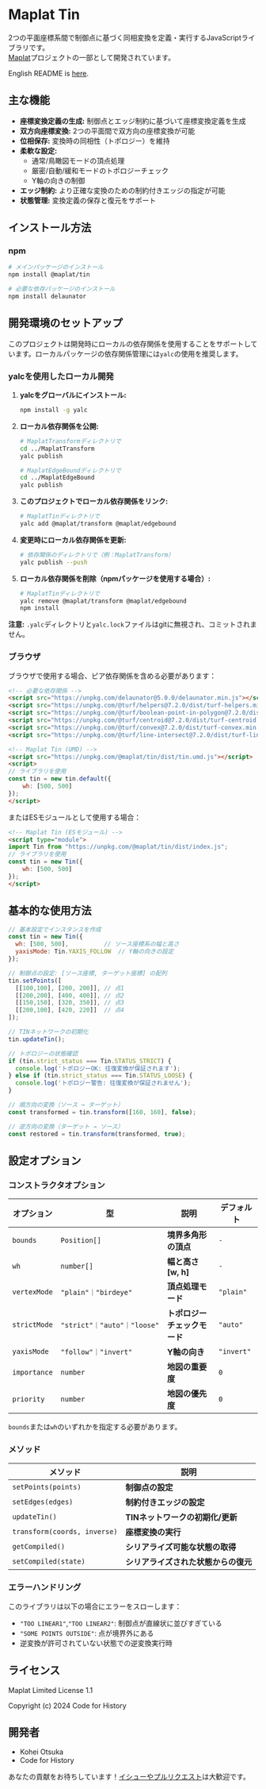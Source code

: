 # Maplat Tin

2つの平面座標系間で制御点に基づく同相変換を定義・実行するJavaScriptライブラリです。  
[Maplat](https://github.com/code4history/Maplat/)プロジェクトの一部として開発されています。

English README is [here](./README.md).

## 主な機能

- **座標変換定義の生成:** 制御点とエッジ制約に基づいて座標変換定義を生成
- **双方向座標変換:** 2つの平面間で双方向の座標変換が可能
- **位相保存:** 変換時の同相性（トポロジー）を維持
- **柔軟な設定:** 
  - 通常/鳥瞰図モードの頂点処理
  - 厳密/自動/緩和モードのトポロジーチェック
  - Y軸の向きの制御
- **エッジ制約:** より正確な変換のための制約付きエッジの指定が可能
- **状態管理:** 変換定義の保存と復元をサポート

## インストール方法

### npm

```sh
# メインパッケージのインストール
npm install @maplat/tin

# 必要な依存パッケージのインストール
npm install delaunator
```


## 開発環境のセットアップ

このプロジェクトは開発時にローカルの依存関係を使用することをサポートしています。ローカルパッケージの依存関係管理には`yalc`の使用を推奨します。

### yalcを使用したローカル開発

1. **yalcをグローバルにインストール:**
   ```sh
   npm install -g yalc
   ```

2. **ローカル依存関係を公開:**
   ```sh
   # MaplatTransformディレクトリで
   cd ../MaplatTransform
   yalc publish
   
   # MaplatEdgeBoundディレクトリで
   cd ../MaplatEdgeBound
   yalc publish
   ```

3. **このプロジェクトでローカル依存関係をリンク:**
   ```sh
   # MaplatTinディレクトリで
   yalc add @maplat/transform @maplat/edgebound
   ```

4. **変更時にローカル依存関係を更新:**
   ```sh
   # 依存関係のディレクトリで（例：MaplatTransform）
   yalc publish --push
   ```

5. **ローカル依存関係を削除（npmパッケージを使用する場合）:**
   ```sh
   # MaplatTinディレクトリで
   yalc remove @maplat/transform @maplat/edgebound
   npm install
   ```

**注意:** `.yalc`ディレクトリと`yalc.lock`ファイルはgitに無視され、コミットされません。

### ブラウザ

ブラウザで使用する場合、ピア依存関係を含める必要があります：

```html
<!-- 必要な依存関係 -->
<script src="https://unpkg.com/delaunator@5.0.0/delaunator.min.js"></script>
<script src="https://unpkg.com/@turf/helpers@7.2.0/dist/turf-helpers.min.js"></script>
<script src="https://unpkg.com/@turf/boolean-point-in-polygon@7.2.0/dist/turf-boolean-point-in-polygon.min.js"></script>
<script src="https://unpkg.com/@turf/centroid@7.2.0/dist/turf-centroid.min.js"></script>
<script src="https://unpkg.com/@turf/convex@7.2.0/dist/turf-convex.min.js"></script>
<script src="https://unpkg.com/@turf/line-intersect@7.2.0/dist/turf-line-intersect.min.js"></script>

<!-- Maplat Tin (UMD) -->
<script src="https://unpkg.com/@maplat/tin/dist/tin.umd.js"></script>
<script>
// ライブラリを使用
const tin = new tin.default({
    wh: [500, 500]
});
</script>
```

またはESモジュールとして使用する場合：

```html
<!-- Maplat Tin (ESモジュール) -->
<script type="module">
import Tin from "https://unpkg.com/@maplat/tin/dist/index.js";
// ライブラリを使用
const tin = new Tin({
    wh: [500, 500]
});
</script>
```

## 基本的な使用方法

```javascript
// 基本設定でインスタンスを作成
const tin = new Tin({
  wh: [500, 500],          // ソース座標系の幅と高さ
  yaxisMode: Tin.YAXIS_FOLLOW  // Y軸の向きの設定
});

// 制御点の設定: [ソース座標, ターゲット座標] の配列
tin.setPoints([
  [[100,100], [200, 200]], // 点1
  [[200,200], [400, 400]], // 点2
  [[150,150], [320, 350]], // 点3
  [[200,100], [420, 220]]  // 点4
]);

// TINネットワークの初期化
tin.updateTin();

// トポロジーの状態確認
if (tin.strict_status === Tin.STATUS_STRICT) {
  console.log('トポロジーOK: 往復変換が保証されます');
} else if (tin.strict_status === Tin.STATUS_LOOSE) {
  console.log('トポロジー警告: 往復変換が保証されません');
}

// 順方向の変換（ソース → ターゲット）
const transformed = tin.transform([160, 160], false);

// 逆方向の変換（ターゲット → ソース）
const restored = tin.transform(transformed, true);
```

## 設定オプション

### コンストラクタオプション
| **オプション** | **型**                      | **説明**                   | **デフォルト** |
| ------------- | --------------------------- | ------------------------- | ------------- |
| `bounds`      | `Position[]`                | **境界多角形の頂点**        | `-`           |
| `wh`          | `number[]`                  | **幅と高さ [w, h]**        | `-`           |
| `vertexMode`  | `"plain"｜"birdeye"`        | **頂点処理モード**          | `"plain"`     |
| `strictMode`  | `"strict"｜"auto"｜"loose"` | **トポロジーチェックモード** | `"auto"`      |
| `yaxisMode`   | `"follow"｜"invert"`        | **Y軸の向き**              | `"invert"`    |
| `importance`  | `number`                    | **地図の重要度**           | `0`           |
| `priority`    | `number`                    | **地図の優先度**           | `0`           |

`bounds`または`wh`のいずれかを指定する必要があります。

### メソッド

| **メソッド**                  | **説明**                          |
| ---------------------------- | --------------------------------- |
| `setPoints(points)`          | **制御点の設定**                   |
| `setEdges(edges)`            | **制約付きエッジの設定**            |
| `updateTin()`                | **TINネットワークの初期化/更新**    |
| `transform(coords, inverse)` | **座標変換の実行**                 |
| `getCompiled()`              | **シリアライズ可能な状態の取得**     |
| `setCompiled(state)`         | **シリアライズされた状態からの復元** |

### エラーハンドリング

このライブラリは以下の場合にエラーをスローします：

- `"TOO LINEAR1"`,`"TOO LINEAR2"`: 制御点が直線状に並びすぎている
- `"SOME POINTS OUTSIDE"`: 点が境界外にある
- 逆変換が許可されていない状態での逆変換実行時

## ライセンス

Maplat Limited License 1.1

Copyright (c) 2024 Code for History

## 開発者

- Kohei Otsuka
- Code for History

あなたの貢献をお待ちしています！[イシューやプルリクエスト](https://github.com/code4history/MaplatTin/issues)は大歓迎です。